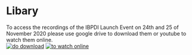 # Libary
To access the recordings of the IBPDI Launch Event on 24th and 25 of November 2020 please use google drive to download them or youtube to watch them online.<br/>
[![do download](https://user-images.githubusercontent.com/74652518/101151981-b5187900-3622-11eb-9f89-b8fc433871ad.png)](https://drive.google.com/drive/folders/1ZPZvuyzOBBd3veI_2nw6ZyhWBRIE5QGF?usp=sharing)
[![to watch online](https://user-images.githubusercontent.com/74652518/101152060-cfeaed80-3622-11eb-8391-206ab8e64a81.png)](https://www.youtube.com/channel/UC4KyJR_1bH8vezhO9hcDRFw/videos)
